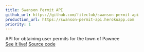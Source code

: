 ```yaml
---
title: Swanson Permit API
github_url: https://github.com/fiteclub/swanson-permit-api
production_url: https://swanson-permit-api.herokuapp.com
priority: 1
---
```

API for obtaining user permits for the town of Pawnee<br>
[See it live!](https://swanson-permit-api.herokuapp.com)
[Source code](https://github.com/fiteclub/swanson-permit-api)
